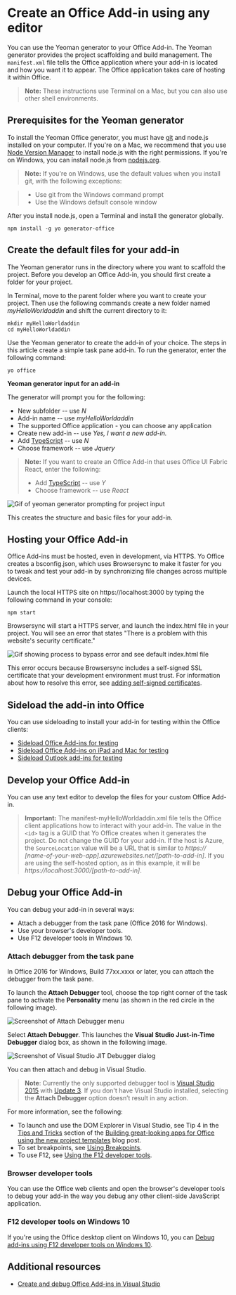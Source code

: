 
# Create an Office Add-in using any editor

You can use the Yeoman generator to your Office Add-in. The Yeoman generator provides the project scaffolding and build management. The  `manifest.xml` file tells the Office application where your add-in is located and how you want it to appear. The Office application takes care of hosting it within Office.

 >**Note:** These instructions use Terminal on a Mac, but you can also use other shell environments. 


## Prerequisites for the Yeoman generator

To install the Yeoman Office generator, you must have [git](https://git-scm.com/downloads) and node.js installed on your computer. If you're on a Mac, we recommend that you use [Node Version Manager](https://github.com/creationix/nvm) to install node.js with the right permissions. If you're on Windows, you can install node.js from [nodejs.org](https://nodejs.org/en/).

>**Note:** If you're on Windows, use the default values when you install git, with the following exceptions:

>- Use git from the Windows command prompt
>- Use the Windows default console window

After you install node.js, open a Terminal and install the generator globally.

```
npm install -g yo generator-office
```


## Create the default files for your add-in

The Yeoman generator runs in the directory where you want to scaffold the project. Before you develop an Office Add-in, you should first create a folder for your project.

In Terminal, move to the parent folder where you want to create your project. Then use the following commands create a new folder named  _myHelloWorldaddin_ and shift the current directory to it:




```
mkdir myHelloWorldaddin
cd myHelloWorldaddin
```

Use the Yeoman generator to create the add-in of your choice. The steps in this article create a simple task pane add-in. To run the generator, enter the following command:




```
yo office
```

**Yeoman generator input for an add-in**

The generator will prompt you for the following: 


- New subfolder -- use _N_
- Add-in name -- use  _myHelloWorldaddin_ 
- The supported Office application - you can choose any application
- Create new add-in -- use _Yes, I want a new add-in._
- Add [TypeScript](https://www.typescriptlang.org/) -- use _N_
- Choose framework -- use _Jquery_

>**Note:** If you want to create an Office Add-in that uses Office UI Fabric React, enter the following:
>- Add [TypeScript](https://www.typescriptlang.org/) -- use _Y_
>- Choose framework -- use _React_

![Gif of yeoman generator prompting for project input](../../images/gettingstarted-fast.gif)

This creates the structure and basic files for your add-in.


## Hosting your Office Add-in

Office Add-ins must be hosted, even in development, via HTTPS. Yo Office creates a bsconfig.json, which uses Browsersync to make it faster for you to tweak and test your add-in by synchronizing file changes across multiple devices. 

Launch the local HTTPS site on https://localhost:3000 by typing the following command in your console:


```
npm start
```

Browsersync will start a HTTPS server, and launch the index.html file in your project. You will see an error that states "There is a problem with this website's security certificate."


![Gif showing process to bypass error and see default index.html file](../../images/ssl-chrome-bypass.gif)

This error occurs because Browsersync includes a self-signed SSL certificate that your development environment must trust. For information about how to resolve this error, see [adding self-signed certificates](https://github.com/OfficeDev/generator-office/blob/master/src/docs/ssl.md).

## Sideload the add-in into Office

You can use sideloading to install your add-in for testing within the Office clients:

- [Sideload Office Add-ins for testing](../testing/create-a-network-shared-folder-catalog-for-task-pane-and-content-add-ins.md)
- [Sideload Office Add-ins on iPad and Mac for testing](../testing/sideload-an-office-add-in-on-ipad-and-mac.md)   
- [Sideload Outlook add-ins for testing](../outlook/testing-and-tips.md)

## Develop your Office Add-in

You can use any text editor to develop the files for your custom Office Add-in.

> **Important:** The manifest-myHelloWorldaddin.xml file tells the Office client applications how to interact with your add-in. The value in the `<id>` tag is a GUID that Yo Office creates when it generates the project. Do not change the GUID for your add-in. If the host is Azure, the `SourceLocation` value will be a URL that is similar to _https:// [name-of-your-web-app].azurewebsites.net/[path-to-add-in]_. If you are using the self-hosted option, as in this example, it will be _https://localhost:3000/[path-to-add-in]_.


## Debug your Office Add-in

You can debug your add-in in several ways:

- Attach a debugger from the task pane (Office 2016 for Windows).
- Use your browser's developer tools.
- Use F12 developer tools in Windows 10.

### Attach debugger from the task pane

In Office 2016 for Windows, Build 77xx.xxxx or later, you can attach the debugger from the task pane. 

To launch the **Attach Debugger** tool, choose the top right corner of the task pane to activate the **Personality** menu (as shown in the red circle in the following image).   

![Screenshot of Attach Debugger menu](../../images/attach-debugger.png)

Select **Attach Debugger**. This launches the **Visual Studio Just-in-Time Debugger** dialog box, as shown in the following image. 

![Screenshot of Visual Studio JIT Debugger dialog](../../images/visual-studio-debugger.png)

You can then attach and debug in Visual Studio.   

  >  **Note**:  Currently the only supported debugger tool is [Visual Studio 2015](https://www.visualstudio.com/downloads/) with [Update 3](https://msdn.microsoft.com/en-us/library/mt752379.aspx). If you don't have Visual Studio installed, selecting the **Attach Debugger** option doesn’t result in any action.  
  
For more information, see the following:

-	To launch and use the DOM Explorer in Visual Studio, see Tip 4 in the [Tips and Tricks](https://blogs.msdn.microsoft.com/officeapps/2013/04/16/building-great-looking-apps-for-office-using-the-new-project-templates/#tips_tricks) section of the [Building great-looking apps for Office using the new project templates](https://blogs.msdn.microsoft.com/officeapps/2013/04/16/building-great-looking-apps-for-office-using-the-new-project-templates) blog post.
-	To set breakpoints, see [Using Breakpoints](https://msdn.microsoft.com/en-US/library/5557y8b4.aspx).
-	To use F12, see [Using the F12 developer tools](https://msdn.microsoft.com/en-us/library/bg182326(v=vs.85).aspx).

### Browser developer tools 

You can use the Office web clients and open the browser's developer tools to debug your add-in the way you debug any other client-side JavaScript application. 

### F12 developer tools on Windows 10

If you're using the Office desktop client on Windows 10, you can [Debug add-ins using F12 developer tools on Windows 10](../testing/debug-add-ins-using-f12-developer-tools-on-windows-10.md).
    
## Additional resources


- [Create and debug Office Add-ins in Visual Studio](../../docs/get-started/create-and-debug-office-add-ins-in-visual-studio.md)
    
